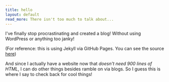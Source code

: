 ```yaml
---
title: hello
layout: default
read_more: There isn't too much to talk about...
---
```


I've finally stop procrastinating and created a blog! Without using WordPress or anything too janky!

(For reference: this is using Jekyll via GitHub Pages. You can see the source [here](https://github.com/randy-halim/randy-halim.github.io))

And since I actually have a website now that _doesn't need 900 lines of HTML_, I can do other things besides ramble on via blogs. So I guess this is where I say to check back for cool things!
